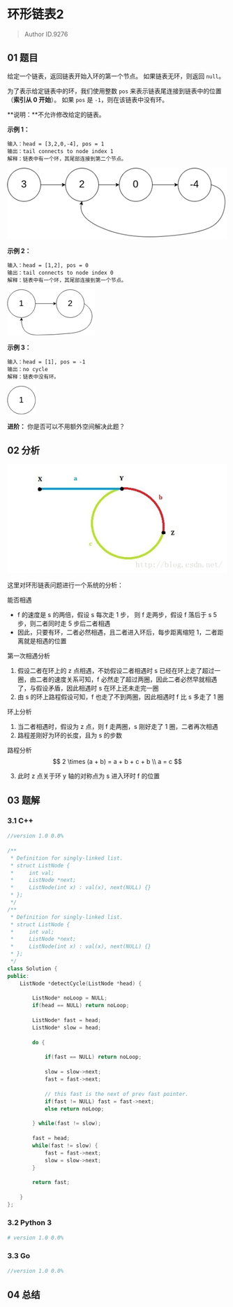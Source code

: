 # 环形链表2
> Author ID.9276

## 01 题目

给定一个链表，返回链表开始入环的第一个节点。 如果链表无环，则返回 `null`。

为了表示给定链表中的环，我们使用整数 `pos` 来表示链表尾连接到链表中的位置（**索引从 0 开始**）。 如果 `pos` 是 `-1`，则在该链表中没有环。

**说明：**不允许修改给定的链表。

 

**示例 1：**

```
输入：head = [3,2,0,-4], pos = 1
输出：tail connects to node index 1
解释：链表中有一个环，其尾部连接到第二个节点。
```

![img](assets/circularlinkedlist.png)

**示例 2：**

```
输入：head = [1,2], pos = 0
输出：tail connects to node index 0
解释：链表中有一个环，其尾部连接到第一个节点。
```

![img](assets/circularlinkedlist_test2.png)

**示例 3：**

```
输入：head = [1], pos = -1
输出：no cycle
解释：链表中没有环。
```

![img](assets/circularlinkedlist_test3.png)

 

**进阶：**
你是否可以不用额外空间解决此题？

## 02 分析

![img](assets/20151009091556303.jpeg)

这里对环形链表问题进行一个系统的分析：

能否相遇

- f 的速度是 s 的两倍，假设 s 每次走 1 步， 则 f 走两步，假设 f 落后于 s 5 步，则二者同时走 5 步后二者相遇
- 因此，只要有环，二者必然相遇，且二者进入环后，每步距离缩短 1，二者距离就是相遇的位置

第一次相遇分析

1. 假设二者在环上的 z 点相遇，不妨假设二者相遇时 s 已经在环上走了超过一圈，由二者的速度关系可知，f 必然走了超过两圈，因此二者必然早就相遇了，与假设矛盾，因此相遇时 s 在环上还未走完一圈
2. 由 s 的环上路程假设可知，f 也走了不到两圈，因此相遇时 f 比 s 多走了 1 圈

环上分析

1. 当二者相遇时，假设为 z 点，则 f 走两圈，s 刚好走了 1 圈，二者再次相遇
2. 路程差刚好为环的长度，且为 s 的步数

路程分析
$$
2 \times (a + b) = a + b + c + b \\
a = c
$$

3. 此时 z 点关于环 y 轴的对称点为 s 进入环时 f 的位置



## 03 题解

### 3.1 C++

```c++
//version 1.0 0.0%

/**
 * Definition for singly-linked list.
 * struct ListNode {
 *     int val;
 *     ListNode *next;
 *     ListNode(int x) : val(x), next(NULL) {}
 * };
 */
/**
 * Definition for singly-linked list.
 * struct ListNode {
 *     int val;
 *     ListNode *next;
 *     ListNode(int x) : val(x), next(NULL) {}
 * };
 */
class Solution {
public:
    ListNode *detectCycle(ListNode *head) {
        
        ListNode* noLoop = NULL;
        if(head == NULL) return noLoop;
        
        ListNode* fast = head;
        ListNode* slow = head;
        
        do {
            
            if(fast == NULL) return noLoop;
            
            slow = slow->next;
            fast = fast->next;
            
            // this fast is the next of prev fast pointer.
            if(fast != NULL) fast = fast->next;
            else return noLoop;
            
        } while(fast != slow);
        
        fast = head;
        while(fast != slow) {
            fast = fast->next;
            slow = slow->next;
        }
            
        return fast;
        
    }
};
```

### 3.2 Python 3

```python
# version 1.0 0.0%

```

### 3.3 Go

```Go
//version 1.0 0.0%

```



## 04 总结

